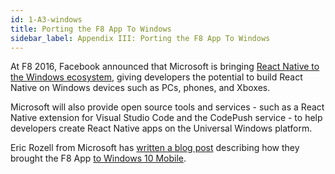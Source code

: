 ```yaml
---
id: 1-A3-windows
title: Porting the F8 App To Windows
sidebar_label: Appendix III: Porting the F8 App To Windows
---
```


At F8 2016, Facebook announced that Microsoft is bringing [React Native to the Windows ecosystem](http://microsoft.github.io/code-push/articles/ReactNativeWindows.html), giving developers the potential to build React Native on Windows devices such as PCs, phones, and Xboxes.

Microsoft will also provide open source tools and services - such as a React Native extension for Visual Studio Code and the CodePush service - to help developers create React Native apps on the Universal Windows platform.

Eric Rozell from Microsoft has [written a blog post](https://ericroz.wordpress.com/2016/04/11/f8-app-on-windows-10-mobile/) describing how they brought the F8 App [to Windows 10 Mobile](https://www.microsoft.com/en-us/store/apps/f8-developer-conference/9nblggh4ntvn).


